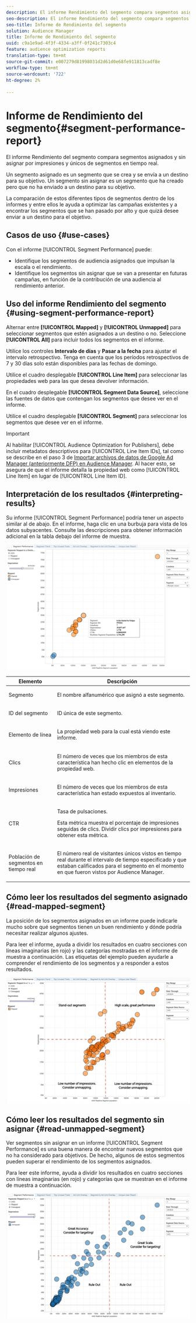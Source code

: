 ```yaml
---
description: El informe Rendimiento del segmento compara segmentos asignados y sin asignar por impresiones y únicos de segmentos en tiempo real. Un segmento asignado es un segmento que se crea y se envía a un destino para su objetivo. Un segmento sin asignar es un segmento que ha creado pero que no ha enviado a un destino para su objetivo. La comparación de estos diferentes tipos de segmentos dentro de los informes y entre ellos le ayuda a optimizar las campañas existentes y a encontrar los segmentos que se han pasado por alto y que quizá desee enviar a un destino para el objetivo.
seo-description: El informe Rendimiento del segmento compara segmentos asignados y sin asignar por impresiones y únicos de segmentos en tiempo real. Un segmento asignado es un segmento que se crea y se envía a un destino para su objetivo. Un segmento sin asignar es un segmento que ha creado pero que no ha enviado a un destino para su objetivo. La comparación de estos diferentes tipos de segmentos dentro de los informes y entre ellos le ayuda a optimizar las campañas existentes y a encontrar los segmentos que se han pasado por alto y que quizá desee enviar a un destino para el objetivo.
seo-title: Informe de Rendimiento del segmento
solution: Audience Manager
title: Informe de Rendimiento del segmento
uuid: c9a1e9ad-4f3f-4334-a3ff-0f241c7303c4
feature: audience optimization reports
translation-type: tm+mt
source-git-commit: e007279d81998031d2d61d0e68fe911813cadf8e
workflow-type: tm+mt
source-wordcount: '722'
ht-degree: 2%

---
```



# Informe de Rendimiento del segmento{#segment-performance-report}

El informe Rendimiento del segmento compara segmentos asignados y sin asignar por impresiones y únicos de segmentos en tiempo real.

Un segmento asignado es un segmento que se crea y se envía a un destino para su objetivo. Un segmento sin asignar es un segmento que ha creado pero que no ha enviado a un destino para su objetivo.

La comparación de estos diferentes tipos de segmentos dentro de los informes y entre ellos le ayuda a optimizar las campañas existentes y a encontrar los segmentos que se han pasado por alto y que quizá desee enviar a un destino para el objetivo.

## Casos de uso {#use-cases}

Con el informe [!UICONTROL Segment Performance] puede:

* Identifique los segmentos de audiencia asignados que impulsan la escala o el rendimiento.
* Identifique los segmentos sin asignar que se van a presentar en futuras campañas, en función de la contribución de una audiencia al rendimiento anterior.

## Uso del informe Rendimiento del segmento {#using-segment-performance-report}

Alternar entre **[!UICONTROL Mapped]** y **[!UICONTROL Unmapped]** para seleccionar segmentos que estén asignados a un destino o no. Seleccione **[!UICONTROL All]** para incluir todos los segmentos en el informe.

Utilice los controles **Intervalo de días** y **Pasar a la fecha** para ajustar el intervalo retrospectivo. Tenga en cuenta que los períodos retrospectivos de 7 y 30 días solo están disponibles para las fechas de domingo.

Utilice el cuadro desplegable **[!UICONTROL Line Item]** para seleccionar las propiedades web para las que desea devolver información.

En el cuadro desplegable **[!UICONTROL Segment Data Source]**, seleccione las fuentes de datos que contengan los segmentos que desee ver en el informe.

Utilice el cuadro desplegable **[!UICONTROL Segment]** para seleccionar los segmentos que desee ver en el informe.

>[!IMPORTANT]
>
>Al habilitar [!UICONTROL Audience Optimization for Publishers], debe incluir metadatos descriptivos para [!UICONTROL Line Item IDs], tal como se describe en el paso 3 de [Importar archivos de datos de Google Ad Manager (anteriormente DFP) en Audience Manager](../../../reporting/audience-optimization-reports/aor-publishers/import-dfp.md). Al hacer esto, se asegura de que el informe detalla la propiedad web como [!UICONTROL Line Item] en lugar de [!UICONTROL Line Item ID].

## Interpretación de los resultados {#interpreting-results}

Su informe [!UICONTROL Segment Performance] podría tener un aspecto similar al de abajo. En el informe, haga clic en una burbuja para vista de los datos subyacentes. Consulte las descripciones para obtener información adicional en la tabla debajo del informe de muestra.

![](assets/publisher_segment_performance.png)

<table id="table_AFE2540583C34835B04584693ADFD26A"> 
 <thead> 
  <tr> 
   <th colname="col1" class="entry"> Elemento </th> 
   <th colname="col2" class="entry"> Descripción </th> 
  </tr>
 </thead>
 <tbody> 
  <tr> 
   <td colname="col1"> <p>Segmento </p> </td> 
   <td colname="col2"> <p>El nombre alfanumérico que asignó a este segmento. </p> </td> 
  </tr> 
  <tr> 
   <td colname="col1"> <p>ID del segmento </p> </td> 
   <td colname="col2"> <p>ID única de este segmento. </p> </td> 
  </tr> 
  <tr> 
   <td colname="col1"> <p>Elemento de línea </p> </td> 
   <td colname="col2"> <p>La propiedad web para la cual está viendo este informe. </p> </td> 
  </tr> 
  <tr> 
   <td colname="col1"> <p>Clics </p> </td> 
   <td colname="col2"> <p>El número de veces que los miembros de esta característica han hecho clic en elementos de la propiedad web. </p> </td> 
  </tr> 
  <tr> 
   <td colname="col1"> <p>Impresiones </p> </td> 
   <td colname="col2"> <p>El número de veces que los miembros de esta característica han estado expuestos al inventario. </p> </td> 
  </tr> 
  <tr> 
   <td colname="col1"> <p>CTR </p> </td> 
   <td colname="col2"> <p>Tasa de pulsaciones. </p> <p>Esta métrica muestra el porcentaje de impresiones seguidas de clics. Dividir clics por impresiones para obtener esta métrica. </p> </td> 
  </tr> 
  <tr> 
   <td colname="col1"> <p>Población de segmentos en tiempo real </p> </td> 
   <td colname="col2"> <p>El número real de visitantes únicos vistos en tiempo real durante el intervalo de tiempo especificado y que estaban calificados para el segmento en el momento en que fueron vistos por <span class="keyword"> Audience Manager</span>. </p> </td> 
  </tr> 
 </tbody> 
</table>

## Cómo leer los resultados del segmento asignado {#read-mapped-segment}

La posición de los segmentos asignados en un informe puede indicarle mucho sobre qué segmentos tienen un buen rendimiento y dónde podría necesitar realizar algunos ajustes.

Para leer el informe, ayuda a dividir los resultados en cuatro secciones con líneas imaginarias (en rojo) y las categorías mostradas en el informe de muestra a continuación. Las etiquetas del ejemplo pueden ayudarle a comprender el rendimiento de los segmentos y a responder a estos resultados.

![](assets/publisher_segment_performance_mapped.png)

## Cómo leer los resultados del segmento sin asignar {#read-unmapped-segment}

Ver segmentos sin asignar en un informe [!UICONTROL Segment Performance] es una buena manera de encontrar nuevos segmentos que no ha considerado para objetivos. De hecho, algunos de estos segmentos pueden superar el rendimiento de los segmentos asignados.

Para leer este informe, ayuda a dividir los resultados en cuatro secciones con líneas imaginarias (en rojo) y categorías que se muestran en el informe de muestra a continuación.

![](assets/publisher_segment_performance_unmapped.png)

